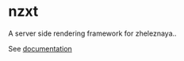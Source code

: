 # nzxt

A server side rendering framework for zheleznaya..

See [documentation](http://www.nzxt-docs.tk/)
